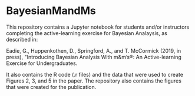 # BayesianMandMs
This repository contains a Jupyter notebook for students and/or instructors completing the active-learning exercise for Bayesian Analaysis, as described in:

Eadie, G., Huppenkothen, D., Springford, A., and T. McCormick (2019, in press), "Introducing Bayesian Analysis With m&m’s®: An Active-learning Exercise for Undergraduates.

It also contains the R code (.r files) and the data that were used to create Figures 2, 3, and 5 in the paper. The repository also contains the figures that were created for the publication.
